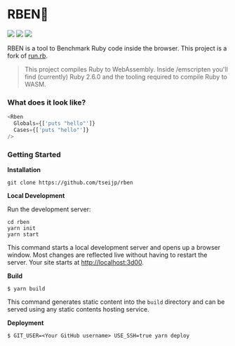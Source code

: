 <p align="center">

# RBEN👺
[![][status-img]][status]
[![][code-quality-img]][code-quality]
[![][license-img]][license]

</p>

RBEN is a tool to Benchmark Ruby code inside the browser.
This project is a fork of [run.rb][runrb].

> This project compiles Ruby to WebAssembly.
> Inside /emscripten you'll find (currently)
> Ruby 2.6.0 and the tooling required to compile Ruby to WASM.

### What does it look like?


```js
<Rben
  Globals={['puts "hello"']}
  Cases={['puts "hello"']}
/>
```

### Getting Started

__Installation__
```shell
git clone https://github.com/tseijp/rben
```

__Local Development__

Run the development server:

```shell
cd rben
yarn init
yarn start
```
This command starts a local development server and opens up a browser window.
Most changes are reflected live without having to restart the server.
Your site starts at [http://localhost:3d00](http://localhost:3d00).

__Build__

```shell
$ yarn build
```

This command generates static content into the `build` directory
and can be served using any static contents hosting service.

__Deployment__

```shell
$ GIT_USER=<Your GitHub username> USE_SSH=true yarn deploy
```

[runrb]: https://github.com/jasoncharnes/run.rb

[status]: https://github.com/tseijp/rben/actions
[code-quality]: https://www.codefactor.io/repository/github/tseijp/rben
[license]: https://www.npmjs.com/package/use-midi

[status-img]: https://img.shields.io/badge/build-passing-red?style=flat&colorA=000&colorB=d00
[code-quality-img]: https://img.shields.io/codefactor/grade/github/tseijp/rben?style=flat&colorA=000&colorB=d00
[license-img]: https://img.shields.io/badge/license-MIT-black?style=flat&colorA=000&colorB=d00

